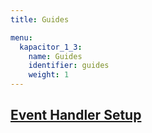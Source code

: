 ```yaml
---
title: Guides

menu:
  kapacitor_1_3:
    name: Guides
    identifier: guides
    weight: 1
---
```


## [Event Handler Setup](/kapacitor/v1.3/guides/event-handler-setup/)
